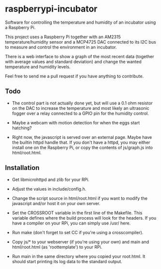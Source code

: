 raspberrypi-incubator
=====================

Software for controlling the temperature and humidity of an incubator
using a Raspberry Pi.

This project uses a Raspberry Pi together with an AM2315
temperature/humidity sensor and a MCP4725 DAC connected to its I2C bus
to measure and control the environment in an incubator.

There is a web interface to show a graph of the most recent data
(together with average values and standard deviation) and change the
wanted temperature and humidity levels.

Feel free to send me a pull request if you have anything to
contribute.

Todo
----

- The control part is not actually done yet, but will use a 0.1 ohm
  resistor on the DAC to increase the temperature and most likely an
  ultrasonic fogger over a relay connected to a GPIO pin for the
  humidity control.

- Maybe a webcam with motion detection for when the eggs start
  hatching?

- Right now, the javascript is served over an external page. Maybe
  have the builtin httpd handle that. If you don't have a httpd, you
  may either install one on the Raspberry Pi, or copy the contents of
  js/graph.js into html/root.html.

Installation
------------

- Get libmicrohttpd and zlib for your RPi.

- Adjust the values in include/config.h.

- Change the script source in html/root.html if you want to modify the
  javascript and/or host it on your own server.

- Set the CROSSROOT variable in the first line of the Makefile. This
  variable defines where the build process will look for the
  headers. If you have a compiler on your RPi, you can simply use
  /usr/ here.

- Run make (don't forget to set CC if you're using a crosscompiler).

- Copy js/* to your webserver (if you're using your own) and main and
  html/root.html (as 'roottemplate') to your RPi.

- Run main in the same directory where you copied your root.html. It
  should start printing its log data to the standard output.

